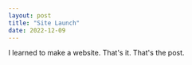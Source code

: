```yaml
---
layout: post
title: "Site Launch"
date: 2022-12-09
---
```


I learned to make a website. That's it. That's the post.
